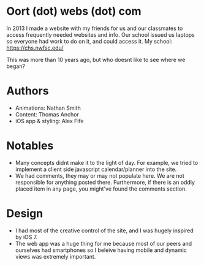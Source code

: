 # Oort (dot) webs (dot) com
In 2013 I made a website with my friends for us and our classmates to access frequently needed websites and info. Our school issued us laptops so everyone had work to do on it, and could access it. My school: https://chs.nwfsc.edu/

This was more than 10 years ago, but who doesnt like to see where we began? 

# Authors
- Animations: Nathan Smith
- Content: Thomas Anchor
- iOS app & styling: Alex Fife 

# Notables
- Many concepts didnt make it to the light of day. For example, we tried to implement a client side javascript calendar/planner into the site. 
- We had comments, they may or may not populate here. We are not responsible for anything posted there. Furthermore, if there is an oddly placed item in any page, you might've found the comments section.

# Design
- I had most of the creative control of the site, and I was hugely inspired by iOS 7. 
- The web app was a huge thing for me because most of our peers and ourselves had smartphones so I beleive having mobile and dynamic views was extremely important. 

